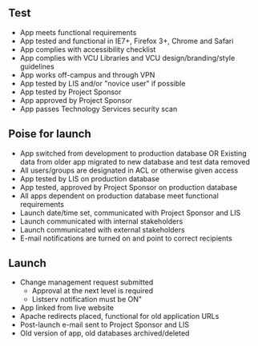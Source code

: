 Test
---
+ App meets functional requirements
+ App tested and functional in IE7+, Firefox 3+, Chrome and Safari
+ App complies with accessibility checklist
+ App complies with VCU Libraries and VCU design/branding/style guidelines
+ App works off-campus and through VPN
+ App tested by LIS and/or "novice user" if possible
+ App tested by Project Sponsor
+ App approved by Project Sponsor
+ App passes Technology Services security scan

Poise for launch
---
+ App switched from development to production database OR Existing data from older app migrated to new database and test data removed
+ All users/groups are designated in ACL or otherwise given access
+ App tested by LIS on production database
+ App tested, approved by Project Sponsor on production database
+ All apps dependent on production database meet functional requirements
+ Launch date/time set, communicated with Project Sponsor and LIS
+ Launch communicated with internal stakeholders
+ Launch communicated with external stakeholders
+ E-mail notifications are turned on and point to correct recipients

Launch
---
+ Change management request submitted
    * Approval at the next level is required
    * Listserv notification must be ON"
+ App linked from live website
+ Apache redirects placed, functional for old application URLs
+ Post-launch e-mail sent to Project Sponsor and LIS
+ Old version of app, old databases archived/deleted
